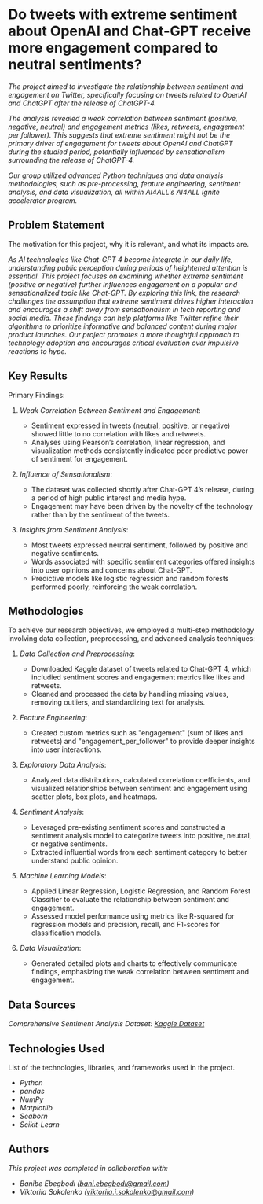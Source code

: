 # Do tweets with extreme sentiment about OpenAI and Chat-GPT receive more engagement compared to neutral sentiments?


*The project aimed to investigate the relationship between sentiment and engagement on Twitter, specifically focusing on tweets related to OpenAI and ChatGPT after the release of ChatGPT-4.*

*The analysis revealed a weak correlation between sentiment (positive, negative, neutral) and engagement metrics (likes, retweets, engagement per follower). This suggests that extreme sentiment might not be the primary driver of engagement for tweets about OpenAI and ChatGPT during the studied period, potentially influenced by sensationalism surrounding the release of ChatGPT-4.*

*Our group utilized advanced Python techniques and data analysis methodologies, such as pre-processing, feature engineering, sentiment analysis, and data visualization, all within AI4ALL's AI4ALL Ignite accelerator program.*


## Problem Statement <!--- do not change this line -->

The motivation for this project, why it is relevant, and what its impacts are.

*As AI technologies like Chat-GPT 4 become integrate in our daily life, understanding public perception during periods of heightened attention is essential. This project focuses on examining whether extreme sentiment (positive or negative) further influences engagement on a popular and sensationalized topic like Chat-GPT. By exploring this link, the research challenges the assumption that extreme sentiment drives higher interaction and encourages a shift away from sensationalism in tech reporting and social media. These findings can help platforms like Twitter refine their algorithms to prioritize informative and balanced content during major product launches. Our project promotes a more thoughtful approach to technology adoption and encourages critical evaluation over impulsive reactions to hype.*

## Key Results <!--- do not change this line -->

Primary Findings:

1. *Weak Correlation Between Sentiment and Engagement*:
   - Sentiment expressed in tweets (neutral, positive, or negative) showed little to no correlation with likes and retweets.
   - Analyses using Pearson’s correlation, linear regression, and visualization methods consistently indicated poor predictive power of sentiment for engagement.
     
2. *Influence of Sensationalism*:
   - The dataset was collected shortly after Chat-GPT 4’s release, during a period of high public interest and media hype.
   - Engagement may have been driven by the novelty of the technology rather than by the sentiment of the tweets.

3. *Insights from Sentiment Analysis*:
   - Most tweets expressed neutral sentiment, followed by positive and negative sentiments.
   - Words associated with specific sentiment categories offered insights into user opinions and concerns about Chat-GPT.
   - Predictive models like logistic regression and random forests performed poorly, reinforcing the weak correlation.


## Methodologies <!--- do not change this line -->

To achieve our research objectives, we employed a multi-step methodology involving data collection, preprocessing, and advanced analysis techniques:

1. *Data Collection and Preprocessing*:
   - Downloaded Kaggle dataset of tweets related to Chat-GPT 4, which includied sentiment scores and engagement metrics like likes and retweets.
   - Cleaned and processed the data by handling missing values, removing outliers, and standardizing text for analysis.

2. *Feature Engineering*:
   - Created custom metrics such as "engagement" (sum of likes and retweets) and "engagement_per_follower" to provide deeper insights into user interactions.

3. *Exploratory Data Analysis*:
   - Analyzed data distributions, calculated correlation coefficients, and visualized relationships between sentiment and engagement using scatter plots, box plots, and heatmaps.

4. *Sentiment Analysis*:
   - Leveraged pre-existing sentiment scores and constructed a sentiment analysis model to categorize tweets into positive, neutral, or negative sentiments.
   - Extracted influential words from each sentiment category to better understand public opinion.

5. *Machine Learning Models*:
   - Applied Linear Regression, Logistic Regression, and Random Forest Classifier to evaluate the relationship between sentiment and engagement.
   - Assessed model performance using metrics like R-squared for regression models and precision, recall, and F1-scores for classification models.

6. *Data Visualization*:
   - Generated detailed plots and charts to effectively communicate findings, emphasizing the weak correlation between sentiment and engagement.


## Data Sources <!--- do not change this line -->

*Comprehensive Sentiment Analysis Dataset: [Kaggle Dataset](https://www.kaggle.com/datasets/evilspirit05/tweet-gpt)*

## Technologies Used <!--- do not change this line -->

List of the technologies, libraries, and frameworks used in the project.

- *Python*
- *pandas*
- *NumPy*
- *Matplotlib*
- *Seaborn*
- *Scikit-Learn*


## Authors <!--- do not change this line -->

*This project was completed in collaboration with:*
- *Banibe Ebegbodi ([bani.ebegbodi@gmail.com](mailto:bani.ebegbodi@gmail.com))*
- *Viktoriia Sokolenko ([viktoriia.i.sokolenko@gmail.com](mailto:viktoriia.i.sokolenko@gmail.com))*
